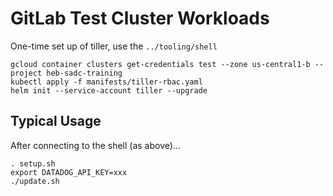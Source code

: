 # GitLab Test Cluster Workloads

One-time set up of tiller, use the `../tooling/shell` 

```
gcloud container clusters get-credentials test --zone us-central1-b --project heb-sadc-training
kubectl apply -f manifests/tiller-rbac.yaml
helm init --service-account tiller --upgrade
```

## Typical Usage

After connecting to the shell (as above)...

```
. setup.sh
export DATADOG_API_KEY=xxx
./update.sh
```
